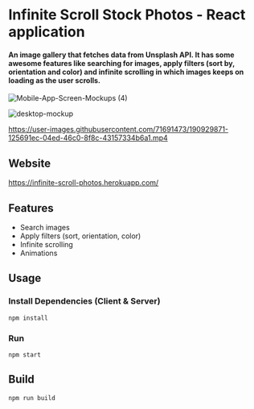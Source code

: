 ﻿# Infinite Scroll Stock Photos - React application

<h4>An image gallery that fetches data from Unsplash API. It has some awesome features like searching for images, apply filters (sort by, orientation and color) and infinite scrolling in which images keeps on loading as the user scrolls.</h4>

![Mobile-App-Screen-Mockups (4)](https://user-images.githubusercontent.com/71691473/190929879-bafdcbd1-963c-4e61-80bc-ad19f24ddb04.png)

![desktop-mockup](https://user-images.githubusercontent.com/71691473/190929882-92d20c75-01d7-45cb-bd0c-2399283b4b62.png)


https://user-images.githubusercontent.com/71691473/190929871-125691ec-04ed-46c0-8f8c-43157334b6a1.mp4


## Website

https://infinite-scroll-photos.herokuapp.com/

## Features

- Search images
- Apply filters (sort, orientation, color)
- Infinite scrolling
- Animations

## Usage

### Install Dependencies (Client & Server)

```
npm install
```

### Run

```
npm start
```

## Build

```
npm run build
```
